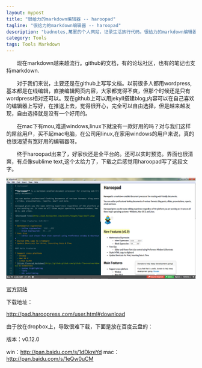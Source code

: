 ```yaml
---
layout: mypost
title: "很给力的markdown编辑器 -- haroopad"
tagline: "很给力的markdown编辑器 -- haroopad"
description: "badnotes,萬軍的个人网站，记录生活旅行代码。很给力的markdown编辑器 -- haroopad。"
category: Tools
tags: Tools Markdown 
---
```



&emsp;&emsp;现在markdown越来越流行。github的文档，有的论坛社区，也有的笔记也支持markdown.

&emsp;&emsp;对于我们来说，主要还是在github上写写文档。以前很多人都用wordpress,基本都是在线编辑，直接编辑网页内容，大家都觉得不爽，但那个时候还是只有wordpress相对还可以。现在github上可以用jekyll搭建blog,内容可以在自己喜欢的编辑器上写好，在推送上去，觉得很开心，完全可以自由选择，但是越来越发现，自由选择就是没有一个好用的。

&emsp;&emsp;在mac下有mou,难道windows,linux下就没有一款好用的吗？对与我们这样的屌丝用户，买不起mac电脑，在公司用linux,在家用windows的用户来说，真的也很渴望有宽好用的编辑器呀。

&emsp;&emsp;终于haroopad出来了，好家伙还是全平台的。还可以实时预览。界面也很清爽，有点像sublime text,这个太给力了，下载之后感觉用haroopad写了这段文字。

![来张haroopad效果图](/static/images/haroopad.png)

[官方网站](http://pad.haroopress.com/)

下载地址：

http://pad.haroopress.com/user.html#download

由于放在dropbox上，导致很难下载，下面是放在百度云盘的：

版本：v0.12.0

win：http://pan.baidu.com/s/1dDkreYd
mac：http://pan.baidu.com/s/1eQw0uCM